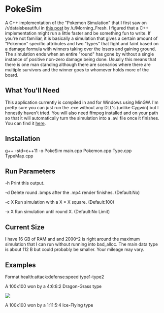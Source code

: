 # PokeSim

A C++ implementation of the "Pokemon Simulation" that I first saw on /r/dataisbeautiful in [this post](https://www.reddit.com/r/dataisbeautiful/comments/5tfcym/a_simulation_of_360000_1_pixel_pokemon_fighting/) by /u/Morning_Fresh. I figured that a C++ implementation might run a little faster and be something fun to write. If you're not familiar, it is basically a simulation that gives a certain amount of "Pokemon" specific attributes and two "types" that fight and faint based on a damage formula with winners taking over the losers and gaining ground. The simulation ends when an entire "round" has gone by without a single instance of positive non-zero damage being done. Usually this means that there is one man standing although there are scenarios where there are multiple survivors and the winner goes to whomever holds more of the board.

## What You'll Need

This application currently is compiled in and for Windows using MinGW. I'm pretty sure you can just run the .exe without any DLL's (unlike Cygwin) but I honestly haven't tried. You will also need ffmpeg installed and on your path so that it will automatically turn the simulation into a .avi file once it finishes. You can find it [here](https://ffmpeg.org/).

## Installation

g++ -std=c++11 -o PokeSim main.cpp Pokemon.cpp Type.cpp TypeMap.cpp

## Run Parameters

-h        Print this output.

-d        Delete round .bmps after the .mp4 render finishes. (Default:No)

-c X      Run simulation with a X * X square. (Default:100)

-x X      Run simulation until round X. (Default:No Limit)

## Current Size

I have 16 GB of RAM and and 2000^2 is right around the maximum simulation that I can run without running into bad_alloc. The main data type is about 112 B but could probably be smaller. Your mileage may vary.

## Examples

Format health:attack:defense:speed type1-type2

A 100x100 won by a 4:6:8:2 Dragon-Grass type

![](https://github.com/alambley/PokeSim/blob/master/preview/a.gif?raw=true)

A 100x100 won by a 1:11:5:4 Ice-Flying type

[](https://github.com/alambley/PokeSim/blob/master/preview/b.gif?raw=true)
